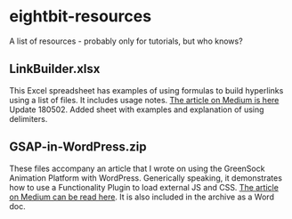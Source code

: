 # eightbit-resources
A list of resources - probably only for tutorials, but who knows?

## LinkBuilder.xlsx

This Excel spreadsheet has examples of using formulas to build hyperlinks using a list of files.
It includes usage notes.  [The article on Medium is here](https://medium.com/@pixeldroid/create-lists-of-hyperlinks-with-a-spreadsheet-5b3a0c5205f1) 
Update 180502.  Added sheet with examples and explanation of using delimiters.

## GSAP-in-WordPress.zip
These files accompany an article that I wrote on using the GreenSock Animation Platform with WordPress.  Generically speaking, it demonstrates how to use a Functionality Plugin to load external JS and CSS. 
[The article on Medium can be read here](https://medium.com/@pixeldroid/gsap-in-wordpress-9e5771a059a). It is also included in the archive as a Word doc.